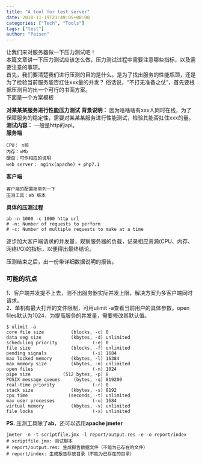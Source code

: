 ```yaml
---
title: "A tool for test server"
date: 2018-11-19T21:49:05+08:00
categories: ["Tech", "Tools"]
tags: ["test"]
author: "Paisen"
---
```

让我们来对服务器做一下压力测试吧！  
本篇文章讲一下压力测试应该怎么做，压力测试过程中需要注意哪些指标，以及需要注意的事项。  
首先，我们要清楚我们进行压测的目的是什么。是为了找出服务的性能瓶颈，还是为了检验当前服务能否扛住xxx量的并发？
俗话说，“不打无准备之仗”，首先要根据压测目的出一个可行的书面方案。  
下面是一个方案模板

**对某某某服务进行性能压力测试**
**背景说明：** 因为啥啥啥有xxx人同时在线，为了保障服务的稳定性，需要对某某某服务进行性能测试，检验其能否扛住xxx的量。  
**测试内容：** 一般是http的api。   
**服务端**
```
CPU： n核
内存：xMb
硬盘：可作相应的说明
web server： nginx(apache) + php7.1
```
**客户端**
```
客户端的配置简单列一下
压测工具：ab 版本
```
**具体的压测过程**
```
ab -n 1000 -c 1000 http url
# -n: Number of requests to perform  
# -c: Number of multiple requests to make at a time
```
逐步加大客户端请求的并发量，观察服务器的负载，记录相应资源(CPU、内存、网络I/O)的指标，以便得出最终结论。

压测结束之后，出一份带详细数据说明的报告。

### 可能的坑点
1、客户端并发提不上去，测不出服务器实际并发上限，解决方案为多客户端同时请求。  
2、单机有最大打开的文件限制，可用ulimit -a查看当前用户的具体参数。open files默认为1024，为提高服务的并发量，需要修改其默认值。
```
$ ulimit -a 
core file size          (blocks, -c) 0
data seg size           (kbytes, -d) unlimited
scheduling priority             (-e) 0
file size               (blocks, -f) unlimited
pending signals                 (-i) 1684
max locked memory       (kbytes, -l) 16384
max memory size         (kbytes, -m) unlimited
open files                      (-n) 1024
pipe size            (512 bytes, -p) 8
POSIX message queues     (bytes, -q) 819200
real-time priority              (-r) 0
stack size              (kbytes, -s) 8192
cpu time               (seconds, -t) unlimited
max user processes              (-u) 1684
virtual memory          (kbytes, -v) unlimited
file locks                      (-x) unlimited
```
**PS.** 压测工具除了**ab**，还可以选用**apache jmeter**
```
jmeter -n -t scriptfile.jmx -l report/output.res -e -o report/index
# scriptfile.jmx: 测试脚本  
# report/output.res: 生成报告数据文件（不能为已存在的文件）  
# report/index: 生成报告存放目录（不能为已存在的目录） 
```
